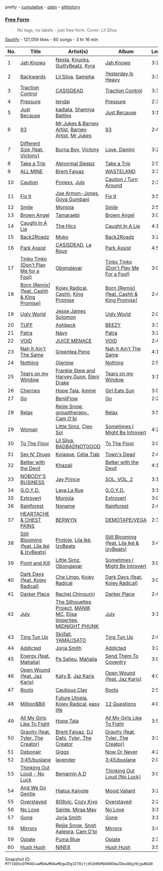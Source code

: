 pretty - [cumulative](/playlists/cumulative/37i9dQZF1DX6mMeq1VVekF.md) - [plain](/playlists/plain/37i9dQZF1DX6mMeq1VVekF) - [githistory](https://github.githistory.xyz/mackorone/spotify-playlist-archive/blob/main/playlists/plain/37i9dQZF1DX6mMeq1VVekF)

### [Free Form](https://open.spotify.com/playlist/37i9dQZF1DX6mMeq1VVekF)

> No tags, no labels \- just free form\. Cover: Lil Silva

[Spotify](https://open.spotify.com/user/spotify) - 121,059 likes - 60 songs - 3 hr 16 min

| No. | Title | Artist(s) | Album | Length |
|---|---|---|---|---|
| 1 | [Jah Knows](https://open.spotify.com/track/1vTtw5CdByFBhtP1HkgckM) | [Nesta](https://open.spotify.com/artist/0TWVX68OyQscge2TZzChPx), [Knucks](https://open.spotify.com/artist/6W4vm8P3JFQboO4cvHeqaa), [GuiltyBeatz](https://open.spotify.com/artist/5DCdWXQ0QHQYlok4KK97em), [Kyra](https://open.spotify.com/artist/4IVDPbJrdHe1RQ4crCReBW) | [Jah Knows](https://open.spotify.com/album/6K3WPHouf1oRAJR8BirnZp) | 3:23 |
| 2 | [Backwards](https://open.spotify.com/track/74HnNDZkxh6kEFgksmqOCD) | [Lil Silva](https://open.spotify.com/artist/2Kv0ApBohrL213X9avMrEn), [Sampha](https://open.spotify.com/artist/2WoVwexZuODvclzULjPQtm) | [Yesterday Is Heavy](https://open.spotify.com/album/4RRWbTmBBpmf43GbLEtlTR) | 3:33 |
| 3 | [Traction Control](https://open.spotify.com/track/5mU4EO4zlZxG5KpZzOUNOY) | [CASISDEAD](https://open.spotify.com/artist/0n7CYdHaJm01NFXRhwbbKs) | [Traction Control](https://open.spotify.com/album/5EBEl5i1bxnwhf3r6gDiJF) | 3:34 |
| 4 | [Pressure](https://open.spotify.com/track/4DixBDzCcjzWHICnRw4FGy) | [tendai](https://open.spotify.com/artist/6yOCvxzh2MCMZKVZHDdLL7) | [Pressure](https://open.spotify.com/album/0rs6VQv68DHwRGCkN1DlPO) | 2:38 |
| 5 | [Just Because](https://open.spotify.com/track/0YL65Oqm2oVKSC2GIdZf69) | [kadiata](https://open.spotify.com/artist/3fRPt5kKn2lETY48z6kigv), [Shamiya Battles](https://open.spotify.com/artist/3NTdPQSh0JSz5c5AGngQyE) | [Just Because](https://open.spotify.com/album/1nNcCg5KTRsySgCji6NvcS) | 3:12 |
| 6 | [93](https://open.spotify.com/track/15sxM45PYiyOKk64nxCvbK) | [Mr Jukes & Barney Artist](https://open.spotify.com/artist/1kuIEJwmnDAC3mFdB7Q2jv), [Barney Artist](https://open.spotify.com/artist/5iRM7qYip6UNfQaPe2reCz), [Mr Jukes](https://open.spotify.com/artist/1y71H4hNtnHG7LeU1Y47FO) | [93](https://open.spotify.com/album/03MwMSmZU4Sj1uuxEKDATS) | 2:46 |
| 7 | [Different Size \(feat\. Victony\)](https://open.spotify.com/track/0s5nhb6ts6uCKAVnGg46y6) | [Burna Boy](https://open.spotify.com/artist/3wcj11K77LjEY1PkEazffa), [Victony](https://open.spotify.com/artist/1E5hfn5BduN2nnoZCJmUVG) | [Love, Damini](https://open.spotify.com/album/6kgDkAupBVRSqbJPUaTJwQ) | 3:29 |
| 8 | [Take a Trip](https://open.spotify.com/track/36tukOcb9HLucoY7hmZjxd) | [Abnormal Sleepz](https://open.spotify.com/artist/0XAonyGKenXLN78RnyD44i) | [Take a Trip](https://open.spotify.com/album/1M2cYEp1MdaWmuEz2OHFsG) | 2:52 |
| 9 | [ALL MINE](https://open.spotify.com/track/3XgGQ1wjo5khvq2UImjyNF) | [Brent Faiyaz](https://open.spotify.com/artist/3tlXnStJ1fFhdScmQeLpuG) | [WASTELAND](https://open.spotify.com/album/0PHMNbcgHfzSUALlfk7wGg) | 3:36 |
| 10 | [Caution](https://open.spotify.com/track/4g1TUIuoKWYYnJD0a8hrzb) | [Projexx](https://open.spotify.com/artist/2DFzMI8SSWPYBBSxVF7b2N), [Juls](https://open.spotify.com/artist/7BIkk865pwBrSZetA8Izic) | [Caution / Turn Around](https://open.spotify.com/album/6ieHdWLpsg8RMJT4du72IB) | 2:35 |
| 11 | [Fix It](https://open.spotify.com/track/6A4IsE49xSN07NqbXiUMFc) | [Joe Armon\-Jones](https://open.spotify.com/artist/5mUcc8OOP4RuzrupeGYwW5), [Goya Gumbani](https://open.spotify.com/artist/0Up93b7Ut6uacH5Zv8sBkx) | [Fix It](https://open.spotify.com/album/38mGI3mqjh7Jdj0KxW0quL) | 3:53 |
| 12 | [Smile](https://open.spotify.com/track/7EoqyiXqNAiRhEsLiLjncu) | [Monjola](https://open.spotify.com/artist/1hwy1qY69O1tCOAm7MYeq6) | [Smile](https://open.spotify.com/album/4JPObqnN2a7k5k5ICQz23E) | 2:55 |
| 13 | [Brown Angel](https://open.spotify.com/track/5KFj6CPcfKGS6MI3gQEzNe) | [Tamaraebi](https://open.spotify.com/artist/5PRqaEB5d1aoPXZzCHNmoZ) | [Brown Angel](https://open.spotify.com/album/0UjaOB9o3zp7dQnuiG3yMG) | 3:02 |
| 14 | [Caught In A Lie](https://open.spotify.com/track/0VrU3bahhqEpXQtsj4kXXy) | [The Hics](https://open.spotify.com/artist/2XHJ36WzMJKpDk6fLl6lMo) | [Caught In A Lie](https://open.spotify.com/album/7G5shM3gM18DQArpxJhuxJ) | 4:15 |
| 15 | [Back2Roadz](https://open.spotify.com/track/2ZXoSRvhNk1tAGjBHA66bN) | [Moko](https://open.spotify.com/artist/1SNK64zmUMbnh5bVIVYARH) | [Back2Roadz](https://open.spotify.com/album/4h4vZc4NDKHRrlV5AYEgv8) | 3:29 |
| 16 | [Park Assist](https://open.spotify.com/track/2pngiPG7cShB7GGZydT8cm) | [CASISDEAD](https://open.spotify.com/artist/0n7CYdHaJm01NFXRhwbbKs), [La Roux](https://open.spotify.com/artist/3K2zB87GZv1krx031en5VA) | [Park Assist](https://open.spotify.com/album/4G9kDcC4OADCyoZEn0vE9Q) | 4:52 |
| 17 | [Tinko Tinko \(Don't Play Me for a Fool\)](https://open.spotify.com/track/6f8pOnEswFwiU4FTcZicV6) | [Obongjayar](https://open.spotify.com/artist/6l7R1jntPahGxwJt7Tky8h) | [Tinko Tinko \(Don't Play Me For a Fool\)](https://open.spotify.com/album/2Dav0MhZTRuj13ZPSBYmtX) | 3:07 |
| 18 | [Born \(Remix\) \[feat\. Cashh & King Promise\]](https://open.spotify.com/track/6ztz7MysNjHec8CHmigWDp) | [Kojey Radical](https://open.spotify.com/artist/1HMhQzj2QXxR40zGDdaK6y), [Cashh](https://open.spotify.com/artist/1CTdJErNqnCWNwtxJmleua), [King Promise](https://open.spotify.com/artist/4tIKaxUmpXzshok2yCnwdf) | [Born \(Remix\) \[feat\. Cashh & King Promise\]](https://open.spotify.com/album/5c2opaEOTa8gn5Ufinm3H1) | 2:47 |
| 19 | [Ugly World](https://open.spotify.com/track/6ZSI6zVBN2MqV5uH5d4X2X) | [Jesse James Solomon](https://open.spotify.com/artist/6QNL63YF6rLawrWWhrrhYI) | [Ugly World](https://open.spotify.com/album/4bxB0wUr7hEjkesDG4ruRZ) | 2:05 |
| 20 | [TUFF](https://open.spotify.com/track/1v0JwAPZGtIwqMWMwqjyqU) | [Ashbeck](https://open.spotify.com/artist/6W2nR7dEexKxsrLc4C4Xb9) | [BEEZY](https://open.spotify.com/album/1AfAVOPiFSEFoewOJ07ShM) | 3:34 |
| 21 | [Patra](https://open.spotify.com/track/5dSVsizLbphK8OAJeMexof) | [Navy](https://open.spotify.com/artist/5lcuEyOhY94UGnsCgzTFao) | [Patra](https://open.spotify.com/album/78rDbpH7vb5bD8nBXrZFxz) | 3:25 |
| 22 | [VOID](https://open.spotify.com/track/4BhX0pXf0NX0O7vcQmukaX) | [JUICE MENACE](https://open.spotify.com/artist/762lsZj1M33PjCaBCmxaAB) | [VOID](https://open.spotify.com/album/3AeH9S7dYQSQCGrcjzHv2Y) | 2:42 |
| 23 | [Nah It Ain't The Same](https://open.spotify.com/track/3KKOxkUPWhKQssiMCSJxqO) | [Greentea Peng](https://open.spotify.com/artist/5z9wLR0RGBcWMXr4fCZW0K) | [Nah It Ain't The Same](https://open.spotify.com/album/27QNFuoSpcwEYnMJhwHhiP) | 4:11 |
| 24 | [Nothing](https://open.spotify.com/track/0Eto5S71KnEkPzmFGUM6TM) | [Ojerime](https://open.spotify.com/artist/2kVmW0EZG23dqsqeRZ4Jg0) | [Nothing](https://open.spotify.com/album/5tVG29NcCqvk0e1cQUbdKu) | 2:56 |
| 25 | [Tears on my Window](https://open.spotify.com/track/12rcDYCeuZkKeDQnzRDfjN) | [Frankie Stew and Harvey Gunn](https://open.spotify.com/artist/1jVvXqdwDHekLwFBamrcUx), [Eleni Drake](https://open.spotify.com/artist/2y7pPMQioLwMFUKhK9Pyow) | [Tears on my Window](https://open.spotify.com/album/13v7Y0LKRPMzeIaRoFGH4e) | 3:11 |
| 26 | [Cherries](https://open.spotify.com/track/13z7RLPmgupzRwQY9NiTZU) | [Hope Tala](https://open.spotify.com/artist/74CcYmmNeHKe5PrZaISk8e), [Aminé](https://open.spotify.com/artist/3Gm5F95VdRxW3mqCn8RPBJ) | [Girl Eats Sun](https://open.spotify.com/album/6Go01eX2LbvalYrTF8r8Ps) | 3:03 |
| 27 | [Go](https://open.spotify.com/track/2eoJHHLFlADDkbyOm3icMf) | [BenjiFlow](https://open.spotify.com/artist/3NRpcByltnHx7oZxWbg8Lt) | [Go](https://open.spotify.com/album/6PdBkfE508vLyjZdFGZsaP) | 2:29 |
| 28 | [Relax](https://open.spotify.com/track/0JEeiAOf5UZ7hcSSHyBszE) | [Rejjie Snow](https://open.spotify.com/artist/3lLHpTOJ11tWiUNGYN14gt), [grouptherapy.](https://open.spotify.com/artist/70KxgbZNsd9xOttXW67mh3), [Cam O'bi](https://open.spotify.com/artist/4jqFe1fd5uul2XSSxsRvbZ) | [Relax](https://open.spotify.com/album/7v4pMn77snWJQcg99PgNmF) | 3:51 |
| 29 | [Woman](https://open.spotify.com/track/2ruY7BpsZRwr6UUzLeDSk1) | [Little Simz](https://open.spotify.com/artist/6eXZu6O7nAUA5z6vLV8NKI), [Cleo Sol](https://open.spotify.com/artist/3ETLPQkcEd7z4k3IbZmXMq) | [Sometimes I Might Be Introvert](https://open.spotify.com/album/0DBoWQ52XUHtrZQdfAqOVj) | 4:29 |
| 30 | [To The Floor](https://open.spotify.com/track/7huFrzl3tBNxSr8tp6zyDf) | [Lil Silva](https://open.spotify.com/artist/2Kv0ApBohrL213X9avMrEn), [BADBADNOTGOOD](https://open.spotify.com/artist/65dGLGjkw3UbddUg2GKQoZ) | [To The Floor](https://open.spotify.com/album/1kFVmxdH3QCMjHe5oMBBBp) | 3:09 |
| 31 | [Sex N' Drugs](https://open.spotify.com/track/3wGe2HZz3Krnb5pvN50uf4) | [Kojaque](https://open.spotify.com/artist/3ZHJIsD3uMwwjXlSpDzPtY), [Célia Tiab](https://open.spotify.com/artist/4CGHZ152neZaJf6gqAsxoZ) | [Town's Dead](https://open.spotify.com/album/6PtpPzTZPYmRQ9EqfGTUYT) | 2:44 |
| 32 | [Better with the Devil](https://open.spotify.com/track/5QEnhFijS6JQmXd9DL3n5M) | [Khazali](https://open.spotify.com/artist/4YrYwip7DToQ8tj6r7ZFVd) | [Better with the Devil](https://open.spotify.com/album/1vaYQ0wD5xjAmLwJOlEh62) | 4:10 |
| 33 | [NOBODY'S BUSINESS](https://open.spotify.com/track/6TCIT9UrbWdT6w7ljB8h2U) | [Jay Prince](https://open.spotify.com/artist/2TLYSzGyVYkxAgYSCqUnQj) | [SOL, VOL\. 2](https://open.spotify.com/album/7DmHExDcAfjPri9jebAmMh) | 3:14 |
| 34 | [G.O.Y.D.](https://open.spotify.com/track/4jueyRHAHwDovQi3Nlce8v) | [Lava La Rue](https://open.spotify.com/artist/271bbpX3pdCi56ZJA1jQ43) | [G.O.Y.D.](https://open.spotify.com/album/5Hg1kryXTelIkPktBhRnQE) | 3:19 |
| 35 | [Extrovert](https://open.spotify.com/track/6yfmbb66n84EZH1bFOH739) | [Monjola](https://open.spotify.com/artist/1hwy1qY69O1tCOAm7MYeq6) | [Extrovert](https://open.spotify.com/album/3Rbg1yJHg5yf87IkeT7iic) | 3:06 |
| 36 | [Rainforest](https://open.spotify.com/track/7thhWP37F1tHFcrnwLNaao) | [Noname](https://open.spotify.com/artist/1EpyA68dKpjf7jXmQL88Hy) | [Rainforest](https://open.spotify.com/album/00tnsObPbrXxDLTPBHhzbH) | 2:42 |
| 37 | [HEARTACHE & CHEST PAINS](https://open.spotify.com/track/5sO2NkmWPTAWryJ6CWcj3Q) | [BERWYN](https://open.spotify.com/artist/5zatdvej2AxogC5pbu2msR) | [DEMOTAPE/VEGA](https://open.spotify.com/album/3SucuvOplRzjCm602c5XuK) | 2:35 |
| 38 | [Still Blooming \(feat\. Lila Iké & IzyBeats\)](https://open.spotify.com/track/3CUfHkfDsiAPcTtltvAh0G) | [Protoje](https://open.spotify.com/artist/7BGR8y1VZAWK2oR4zD9COr), [Lila Iké](https://open.spotify.com/artist/0uAUrmEQbwcDFzg0v7VicO), [IzyBeats](https://open.spotify.com/artist/1KkjdXDKJ6w8p2XAtTJ5Sn) | [Still Blooming \(feat\. Lila Iké & IzyBeats\)](https://open.spotify.com/album/55V7n8hDs3RuSGSDUPK0XW) | 3:46 |
| 39 | [Point and Kill](https://open.spotify.com/track/3kczhPFdkUR44SHLUvbKFE) | [Little Simz](https://open.spotify.com/artist/6eXZu6O7nAUA5z6vLV8NKI), [Obongjayar](https://open.spotify.com/artist/6l7R1jntPahGxwJt7Tky8h) | [Sometimes I Might Be Introvert](https://open.spotify.com/album/0DBoWQ52XUHtrZQdfAqOVj) | 3:05 |
| 40 | [Dark Days \(feat\. Kojey Radical\)](https://open.spotify.com/track/5DnO74JMfDrGasa0DWXqyc) | [Che Lingo](https://open.spotify.com/artist/0xNKgWtSixAqcwJLM2c8ez), [Kojey Radical](https://open.spotify.com/artist/1HMhQzj2QXxR40zGDdaK6y) | [Dark Days \(feat\. Kojey Radical\)](https://open.spotify.com/album/0CuYJriC5GvIxkcjasXBQL) | 3:02 |
| 41 | [Darker Place](https://open.spotify.com/track/5fUzMvyRsUklP0Pdmsh9Mz) | [Rachel Chinouriri](https://open.spotify.com/artist/4wrzxtBZw20ufDstKyTnnP) | [Darker Place](https://open.spotify.com/album/1kyPhLSGgMempOXgJEc9s5) | 2:48 |
| 42 | [July](https://open.spotify.com/track/0uypiIp2vPk2Si9X2Qc94M) | [The Silhouettes Project](https://open.spotify.com/artist/3CJEpzlVzfyLTpKJlpKdHw), [MANIK MC](https://open.spotify.com/artist/5Bapg9halr8vzjfc0Cbxol), [Elisa Imperilee](https://open.spotify.com/artist/4nVDBC1sxEE5zS8EgtVplj), [MIDNIGHT PHUNK](https://open.spotify.com/artist/4ALqqxZGxXSP8g10Q1xvWI) | [July](https://open.spotify.com/album/2gNueROe0r2XMDuszgq6t7) | 3:13 |
| 43 | [Ting Tun Up](https://open.spotify.com/track/5zpakbmhNDSyu5Zej8DRbN) | [Skiifall](https://open.spotify.com/artist/1Dy2JqZmbXPTvJdDOyytcP), [YAMA//SATO](https://open.spotify.com/artist/5tIuSHirkgRi7zN9s5YuY6) | [Ting Tun Up](https://open.spotify.com/album/2J9GEqXO1d7Bx8bVHZwsno) | 2:40 |
| 44 | [Addicted](https://open.spotify.com/track/3vMtiUewPWlK5UsIlE8lIy) | [Jorja Smith](https://open.spotify.com/artist/1CoZyIx7UvdxT5c8UkMzHd) | [Addicted](https://open.spotify.com/album/4oGNxeyb9Qe4LcS98Szhcs) | 3:24 |
| 45 | [Energy \(feat\. Mahalia\)](https://open.spotify.com/track/1KSz0dMTPwRq9OqLkNxcfd) | [Pa Salieu](https://open.spotify.com/artist/290nCNEce1y6rfoJiO2rK7), [Mahalia](https://open.spotify.com/artist/16rCzZOMQX7P8Kmn5YKexI) | [Send Them To Coventry](https://open.spotify.com/album/07XuUjDVxufzEQI5bGpzhT) | 3:08 |
| 46 | [Open Wound \(feat\. Jaz Karis\)](https://open.spotify.com/track/0LT0xPstNiyifLa3k72SNg) | [Katy B](https://open.spotify.com/artist/5EUdiv20t58GCS09VMKk7M), [Jaz Karis](https://open.spotify.com/artist/4rDcfb3TEWyx0BKdzKG24I) | [Open Wound \(feat\. Jaz Karis\)](https://open.spotify.com/album/1ZG0gj6CjoX3TCDNSAAIQP) | 4:08 |
| 47 | [Roots](https://open.spotify.com/track/5HorjQJbDWGabguEDSwQvl) | [Cautious Clay](https://open.spotify.com/artist/6iWuBN32BqCJAeXW6o3nil) | [Roots](https://open.spotify.com/album/6w5GyZcHfKNS6I18vVYvNJ) | 2:50 |
| 48 | [Million$Bill](https://open.spotify.com/track/1oa0dvqONXildATSw9v7b8) | [Future Utopia](https://open.spotify.com/artist/1vlBj1Zv2y6dCNdGeIBsNo), [Kojey Radical](https://open.spotify.com/artist/1HMhQzj2QXxR40zGDdaK6y), [easy life](https://open.spotify.com/artist/7uwY65fDg3FVJ8MkJ5QuZK) | [12 Questions](https://open.spotify.com/album/5zh9ibSFLqUY91cKupwihN) | 4:04 |
| 49 | [All My Girls Like To Fight](https://open.spotify.com/track/6rCuplMDiFQVSca77OQocz) | [Hope Tala](https://open.spotify.com/artist/74CcYmmNeHKe5PrZaISk8e) | [All My Girls Like To Fight](https://open.spotify.com/album/0ajMPNNALiabIrvCCaCKcl) | 3:52 |
| 50 | [Gravity \(feat\. Tyler, The Creator\)](https://open.spotify.com/track/6u3CPnFMKANYgfdiifFOiJ) | [Brent Faiyaz](https://open.spotify.com/artist/3tlXnStJ1fFhdScmQeLpuG), [DJ Dahi](https://open.spotify.com/artist/5BozIJTTNCufaZpjhy2der), [Tyler, The Creator](https://open.spotify.com/artist/4V8LLVI7PbaPR0K2TGSxFF) | [Gravity \(feat\. Tyler, The Creator\)](https://open.spotify.com/album/6ymw9w3tGhxVGBskQAhsvm) | 3:34 |
| 51 | [Debonair](https://open.spotify.com/track/0nBczYadwDVgmHsLDn3p4o) | [Giggs](https://open.spotify.com/artist/3S0tlB4fE7ChxI2pWz8Xip) | [Now Or Never](https://open.spotify.com/album/5REuIeh4EBrkU0Nrz3n5jT) | 4:20 |
| 52 | [3:45/buslane](https://open.spotify.com/track/5bvnL42xbgE6GE1Sqc8DcG) | [lavender](https://open.spotify.com/artist/6FfKXg3QdDbbwRs9JzffpY) | [3:45/buslane](https://open.spotify.com/album/4BM0zawOq1iJ5zgjfst8NQ) | 2:08 |
| 53 | [Thinking Out Loud \- No Luck](https://open.spotify.com/track/7ioGDAP9Hj9a8KtGf1z2FZ) | [Benjamin A.D](https://open.spotify.com/artist/4UWmplYALfjUhWM6jZ8ftN) | [Thinking Out Loud \(No Luck\)](https://open.spotify.com/album/6gkLYMvem1zCHF5berANkf) | 3:00 |
| 54 | [And We Go Gentle](https://open.spotify.com/track/3PHgxKy3nKy0v9KvUtHl8g) | [Hiatus Kaiyote](https://open.spotify.com/artist/43JlwunhXm1oqdKyOa2Z9Y) | [Mood Valiant](https://open.spotify.com/album/456WeVeZk38VJuqg2sL7QG) | 3:23 |
| 55 | [Overstayed](https://open.spotify.com/track/0GqhoSy21Qhp6036saeWLx) | [808vic](https://open.spotify.com/artist/0kzNGCruksB28DRbqhEfPM), [Cozy Kiyo](https://open.spotify.com/artist/1klqpHTsd2SPcQFoYqLmEw) | [Overstayed](https://open.spotify.com/album/4mfuviXdL3Y8TcGG1qO6BK) | 2:29 |
| 56 | [No Love](https://open.spotify.com/track/2sw0hynk9tJosW0SLqihkN) | [Sainte](https://open.spotify.com/artist/3DEdNjxF3ea9taOMCXouZ6), [Miraa May](https://open.spotify.com/artist/2fOvE1l01YyORhYzwoaLCM) | [No Love](https://open.spotify.com/album/26myM8GwmLQrMiBbUCfSx1) | 3:11 |
| 57 | [Gone](https://open.spotify.com/track/1wFwyUWoNFdr0Fl0QygxZ2) | [Jorja Smith](https://open.spotify.com/artist/1CoZyIx7UvdxT5c8UkMzHd) | [Gone](https://open.spotify.com/album/6v6x88d6F3VhxiCL6j4Qhn) | 3:15 |
| 58 | [Mirrors](https://open.spotify.com/track/0Q37cmE5QZmAQJHGrXOuOh) | [Rejjie Snow](https://open.spotify.com/artist/3lLHpTOJ11tWiUNGYN14gt), [Snoh Aalegra](https://open.spotify.com/artist/1A9o3Ljt67pFZ89YtPPL5X), [Cam O'bi](https://open.spotify.com/artist/4jqFe1fd5uul2XSSxsRvbZ) | [Mirrors](https://open.spotify.com/album/3dXixL1onyA2A6DZNsVPGt) | 3:42 |
| 59 | [Opiate](https://open.spotify.com/track/1iXho1Srl0akpZSSHfOFvP) | [Puma Blue](https://open.spotify.com/artist/6lHO1eGthNnos9KP2BH0cG) | [Opiate](https://open.spotify.com/album/76XZv1ULphDrrtWPR37XQ7) | 2:31 |
| 60 | [Hush Hush](https://open.spotify.com/track/0s9tHOpziLd3BjrEVMeKRZ) | [NiNE8](https://open.spotify.com/artist/0b3ISAJg1jwifewBgTwTHG) | [Hush Hush](https://open.spotify.com/album/1XA76e7f0j9TrpH5X0SsDS) | 3:50 |

Snapshot ID: `MTY1ODUzOTM4OCwwMDAwMDAwMDgwZDg3ZTBiYjdhZmRkMDA0ODUwZDkwODgzNjgwNGQ0`
